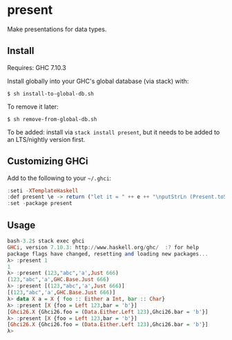 present
=======

Make presentations for data types.

## Install

Requires: GHC 7.10.3

Install globally into your GHC's global database (via stack) with:

```
$ sh install-to-global-db.sh
```

To remove it later:

```
$ sh remove-from-global-db.sh
```

To be added: install via `stack install present`, but it needs to be
added to an LTS/nightly version first.

## Customizing GHCi

Add to the following to your `~/.ghci`:

``` haskell
:seti -XTemplateHaskell
:def present \e -> return ("let it = " ++ e ++ "\nputStrLn (Present.toShow $(Present.presentIt))")
:set -package present
```

## Usage

``` haskell
bash-3.2$ stack exec ghci
GHCi, version 7.10.3: http://www.haskell.org/ghc/  :? for help
package flags have changed, resetting and loading new packages...
λ> :present 1
1
λ> :present (123,"abc",'a',Just 666)
(123,"abc",'a',GHC.Base.Just 666)
λ> :present [(123,"abc",'a',Just 666)]
[(123,"abc",'a',GHC.Base.Just 666)]
λ> data X a = X { foo :: Either a Int, bar :: Char}
λ> :present [X {foo = Left 123,bar = 'b'}]
[Ghci26.X {Ghci26.foo = (Data.Either.Left 123),Ghci26.bar = 'b'}]
λ> :present [X {foo = Left 123,bar = 'b'}]
[Ghci26.X {Ghci26.foo = (Data.Either.Left 123),Ghci26.bar = 'b'}]
λ>
```
